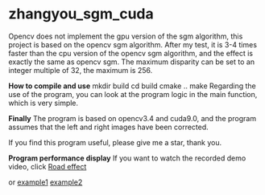 # zhangyou_sgm_cuda

Opencv does not implement the gpu version of the sgm algorithm, this project is based on the opencv sgm algorithm. After my test, it is 3-4 times faster than the cpu version of the opencv sgm algorithm, and the effect is exactly the same as opencv sgm. The maximum disparity can be set to an integer multiple of 32, the maximum is 256.



**How to compile and use** 
mkdir build 
cd build 
cmake .. 
make 
Regarding the use of the program, you can look at the program logic in the main function, which is very simple. 


**Finally**
The program is based on opencv3.4 and cuda9.0, and the program assumes that the left and right images have been corrected.

If you find this program useful, please give me a star, thank you.


**Program performance display**
If you want to watch the recorded demo video, click
[Road effect][1]


or
[example1][2]
[example2][3]


  [1]: https://v.youku.com/v_show/id_XMzk0NjE1MDEwNA==.html?spm=a2hzp.8253869.0.0
  [2]: https://github.com/jasonlinuxzhang/sgm_cuda/blob/master/example1.jpg
  [3]: https://github.com/jasonlinuxzhang/sgm_cuda/blob/master/example2.jpg
